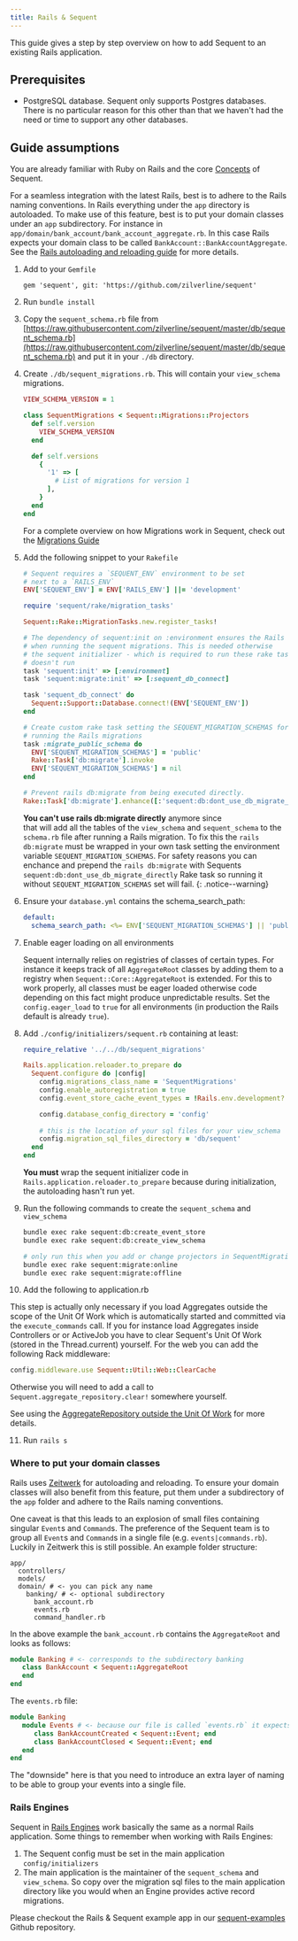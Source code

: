 ```yaml
---
title: Rails & Sequent
---
```


This guide gives a step by step overview on how to add Sequent to an existing Rails application.

## Prerequisites

- PostgreSQL database. Sequent only supports Postgres databases. There is no particular reason for this other than that we haven't had the need or time
to support any other databases.

## Guide assumptions

You are already familiar with Ruby on Rails and the core [Concepts](concepts.html) of Sequent.

For a seamless integration with the latest Rails, best is to adhere to the Rails naming conventions. In Rails everything under the `app` directory is autoloaded.
To make use of this feature, best is to put your domain classes under an `app` subdirectory. For instance in `app/domain/bank_account/bank_account_aggregate.rb`.
In this case Rails expects your domain class to be called `BankAccount::BankAccountAggregate`.
See the [Rails autoloading and reloading guide](https://guides.rubyonrails.org/autoloading_and_reloading_constants.html) for more details.

1) Add to your `Gemfile`

   ```
   gem 'sequent', git: 'https://github.com/zilverline/sequent'
   ```

2) Run `bundle install`

3) Copy the `sequent_schema.rb` file from [https://raw.githubusercontent.com/zilverline/sequent/master/db/sequent_schema.rb](https://raw.githubusercontent.com/zilverline/sequent/master/db/sequent_schema.rb) and put it in your `./db` directory.

4) Create `./db/sequent_migrations.rb`. This will contain your `view_schema` migrations. 
    
    ```ruby
    VIEW_SCHEMA_VERSION = 1
    
    class SequentMigrations < Sequent::Migrations::Projectors
      def self.version
        VIEW_SCHEMA_VERSION
      end
    
      def self.versions
        {
          '1' => [
            # List of migrations for version 1
          ],
        }
      end
    end
    
    ```

    For a complete overview on how Migrations work in Sequent, check out the [Migrations Guide](/docs/concepts/migrations.html)
   
  
5) Add the following snippet to your `Rakefile`

    ```ruby
    # Sequent requires a `SEQUENT_ENV` environment to be set
    # next to a `RAILS_ENV` 
    ENV['SEQUENT_ENV'] = ENV['RAILS_ENV'] ||= 'development'
    
    require 'sequent/rake/migration_tasks'
    
    Sequent::Rake::MigrationTasks.new.register_tasks!
    
    # The dependency of sequent:init on :environment ensures the Rails app is loaded
    # when running the sequent migrations. This is needed otherwise
    # the sequent initializer - which is required to run these rake tasks -
    # doesn't run
    task 'sequent:init' => [:environment]
    task 'sequent:migrate:init' => [:sequent_db_connect]
    
    task 'sequent_db_connect' do
      Sequent::Support::Database.connect!(ENV['SEQUENT_ENV'])
    end
   
    # Create custom rake task setting the SEQUENT_MIGRATION_SCHEMAS for
    # running the Rails migrations 
    task :migrate_public_schema do
      ENV['SEQUENT_MIGRATION_SCHEMAS'] = 'public'
      Rake::Task['db:migrate'].invoke
      ENV['SEQUENT_MIGRATION_SCHEMAS'] = nil
    end

    # Prevent rails db:migrate from being executed directly.
    Rake::Task['db:migrate'].enhance([:'sequent:db:dont_use_db_migrate_directly'])
    ```


    **You can't use rails db:migrate directly** anymore since  
    that will add all the tables of the `view_schema` and `sequent_schema`
    to the `schema.rb` file after running a Rails migration. To fix this
    the `rails db:migrate` must be wrapped in your own task setting the
    environment variable `SEQUENT_MIGRATION_SCHEMAS`.
    For safety reasons you can enchance and prepend the `rails db:migrate`
    with Sequents `sequent:db:dont_use_db_migrate_directly` Rake task
    so running it without `SEQUENT_MIGRATION_SCHEMAS` set will fail.
    {: .notice--warning}

6) Ensure your `database.yml` contains the schema_search_path: 

    ```yaml
    default:
      schema_search_path: <%= ENV['SEQUENT_MIGRATION_SCHEMAS'] || 'public, sequent_schema, view_schema' %>
    ```

7) Enable eager loading on all environments

   Sequent internally relies on registries of classes of certain types. For instance it keeps track of all
   `AggregateRoot` classes by adding them to a registry when `Sequent::Core::AggregateRoot` is extended.
   For this to work properly, all classes must be eager loaded otherwise code depending on this fact might
   produce unpredictable results. Set the `config.eager_load` to `true` for all environments 
   (in production the Rails default is already `true`).

8) Add `./config/initializers/sequent.rb` containing at least:

    ```ruby
    require_relative '../../db/sequent_migrations'
   
    Rails.application.reloader.to_prepare do
      Sequent.configure do |config|
        config.migrations_class_name = 'SequentMigrations'
        config.enable_autoregistration = true
        config.event_store_cache_event_types = !Rails.env.development?

        config.database_config_directory = 'config'
      
        # this is the location of your sql files for your view_schema
        config.migration_sql_files_directory = 'db/sequent'
      end
    end
    ```

    **You must** wrap the sequent initializer code in `Rails.application.reloader.to_prepare` because during
    initialization, the autoloading hasn't run yet.

9) Run the following commands to create the `sequent_schema` and `view_schema`  

    ```bash
    bundle exec rake sequent:db:create_event_store
    bundle exec rake sequent:db:create_view_schema
    
    # only run this when you add or change projectors in SequentMigrations
    bundle exec rake sequent:migrate:online
    bundle exec rake sequent:migrate:offline    
    ```

10) Add the following to application.rb

   This step is actually only necessary if you load Aggregates outside the scope
   of the Unit Of Work which is automatically started and committed via the `execute_commands` call. 
   If you for instance load Aggregates inside Controllers or or ActiveJob you have to clear Sequent's Unit Of Work (stored in the Thread.current) yourself.
   For the web you can add the following Rack middleware:

   ```ruby
   config.middleware.use Sequent::Util::Web::ClearCache
   ```

   Otherwise you will need to add a call to `Sequent.aggregate_repository.clear!` somewhere yourself.

   See using the [AggregateRepository outside the Unit Of Work](concepts/aggregate-repository.html#advanced-usage-outside-the-commandservice-transaction) for more details.

11) Run `rails s`


### Where to put your domain classes

Rails uses [Zeitwerk](https://github.com/fxn/zeitwerk) for autoloading and reloading. To ensure your domain classes will also benefit from
this feature, put them under a subdirectory of the `app` folder and adhere to the Rails naming conventions.

One caveat is that this leads to an explosion of small files containing singular `Event`s and `Command`s.
The preference of the Sequent team is to group all `Event`s and `Command`s in a single file (e.g. `events|commands.rb`).
Luckily in Zeitwerk this is still possible. An example folder structure:

```
app/
  controllers/
  models/
  domain/ # <- you can pick any name
    banking/ # <- optional subdirectory
      bank_account.rb
      events.rb
      command_handler.rb
```

In the above example the `bank_account.rb` contains the `AggregateRoot` and looks as follows:

```ruby
module Banking # <- corresponds to the subdirectory banking
   class BankAccount < Sequent::AggregateRoot
   end
end
```

The `events.rb` file:

```ruby
module Banking
   module Events # <- because our file is called `events.rb` it expects a module Events to exist.
      class BankAccountCreated < Sequent::Event; end
      class BankAccountClosed < Sequent::Event; end
   end
end
```

The "downside" here is that you need to introduce an extra layer of naming to be able to group your events into a single file. 

### Rails Engines

Sequent in [Rails Engines](https://guides.rubyonrails.org/engines.html) work basically the same as a normal Rails application.
Some things to remember when working with Rails Engines:

1. The Sequent config must be set in the main application `config/initializers`
2. The main application is the maintainer of the `sequent_schema` and `view_schema`. 
   So copy over the migration sql files to the main application directory like you would when an Engine provides active record migrations.

Please checkout the Rails & Sequent example app in our [sequent-examples](https://github.com/zilverline/sequent-examples) Github repository.

